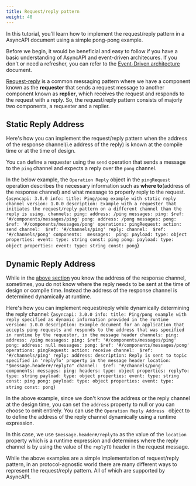 ```yaml
---
title: Request/reply pattern
weight: 40
---
```


In this tutorial, you'll learn how to implement the request/reply pattern in a AsyncAPI document using a simple pong-pong example.

Before we begin, it would be beneficial and easy to follow if you have a basic understanding of AsyncAPI and event-driven architecures. If you don't or need a refresher, you can refer to the [Event-Driven architecture](/docs/tutorials/getting-started/event-driven-architectures) document.

[Request-reply](https://www.enterpriseintegrationpatterns.com/patterns/messaging/RequestReply.html) is a common messaging pattern where we have a component known as the **requester** that sends a request message to another component known as **replier**, which receives the request and responds to the request with a reply. So, the request/reply pattern consists of majorly two components, a requester and a replier. 

## Static Reply Address 
Here's how you can implement the request/reply pattern when the address of the response channel(i.e address of the reply) is known at the compile time or at the time of design. 

You can define a requester using the `send` operation that sends a message to the `ping` channel and expects a reply over the `pong` channel. 

In the below example, the `Operation Reply` object in the `pingRequest` operation describes the necessary information such as **where to**(address of the response channel) and what message to properly reply to the request. 
<CodeBlock highlightedLines={[6,7,8,9,10,11,18,19,20,21,22,23,24]}>
{`asyncapi: 3.0.0
info:
  title: Ping/pong example with static reply channel
  version: 1.0.0
  description: Example with a requester that initiates the request/reply pattern on a different channel than the reply is using.
channels:
  ping:
    address: /ping
    messages:
      ping:
        $ref: '#/components/messages/ping'
  pong:
    address: /pong
    messages:
      pong:
        $ref: '#/components/messages/pong'
operations:
  pingRequest:
    action: send
    channel: 
      $ref: '#/channels/ping'
    reply:
      channel: 
        $ref: '#/channels/pong'
components: 
  messages: 
    ping:
      payload:
        type: object
        properties:
          event:
            type: string
            const: ping
    pong:
      payload:
        type: object
        properties:
          event:
            type: string
            const: pong`}
</CodeBlock>

## Dynamic Reply Address 
While in the [above section](#static-response-channel) you know the address of the response channel, sometimes, you do not know where the reply needs to be sent at the time of design or compile time. Instead the address of the response channel is determined dynamically at runtime.

Here's how you can implement request/reply while dynamically determining the reply channel:
<CodeBlock highlightedLines={[13,14,15,16,22,23,24,25,26,27,30,31,32,33,34,35]}>
{`asyncapi: 3.0.0
info:
  title: Ping/pong example with reply specified as dynamic information provided in the runtime
  version: 1.0.0
  description: Example document for an application that accepts ping requests and responds to the address that was specified in runtime by the requestor, in the message header
channels:
  ping:
    address: /ping
    messages:
      ping:
        $ref: '#/components/messages/ping'
  pong:
    address: null
    messages:
      pong:
        $ref: '#/components/messages/pong'
operations:
  pingRequest:
    action: receive
    channel: 
      $ref: '#/channels/ping'
    reply:
      address:
        description: Reply is sent to topic specified in 'replyTo' property in the message header
        location: "$message.header#/replyTo"
      channel: 
        $ref: '#/channels/pong'
components:
  messages:
    ping:
      headers:
        type: object
        properties:
          replyTo:
            type: string
      payload:
        type: object
        properties:
          event:
            type: string
            const: ping
    pong:
      payload:
        type: object
        properties:
          event:
            type: string
            const: pong`}
</CodeBlock>

In the above example, since we don't know the address or the reply channel at the design time, you can set the `address` property to null or you can choose to omit entirely. You can use the `Operation Reply Address ` object to to define the address of the reply channel dynamically using a runtime expression. 

In this case, we use `$message.header#/replyTo` as the value of the `location` property which is a runtime expression and determines where the reply channel is by using the value of the `replyTO` header in the request message. 

While the above examples are a simple implementation of request/reply pattern, in an protocol-agnostic world there are many different ways to represent the request/reply pattern. All of which are supported by AsyncAPI.
